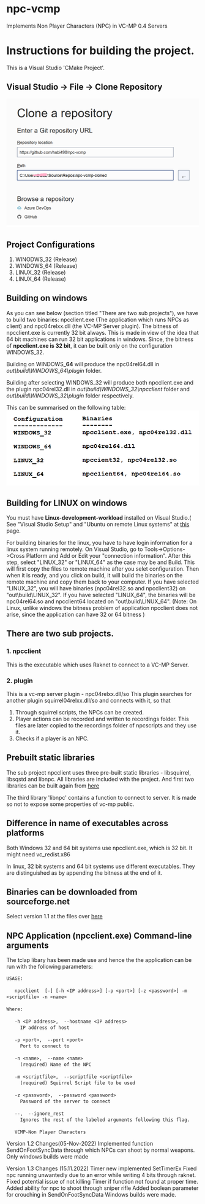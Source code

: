 # npc-vcmp
Implements Non Player Characters (NPC) in VC-MP 0.4 Servers

# Instructions for building the project. 

This is a Visual Studio 'CMake Project'.
## Visual Studio -> File -> Clone Repository
<img src="https://github.com/habi498/npc-vcmp/blob/master/pciture.png" width="510"></img>
## Project Configurations
1. WINODWS_32 (Release)
2. WINDOWS_64 (Release)
3. LINUX_32 (Release)
4. LINUX_64 (Release)
## Building on windows
As you can see below (section titled "There are two sub projects"), we have to build two binaries: npcclient.exe (The application which runs NPCs as client) and npc04relxx.dll (the VC-MP Server plugin).
The bitness of npcclient.exe is currently 32 bit always. This is made in view of the idea that 64 bit machines can run 32 bit applications in windows. Since, the bitness of **npcclient.exe is 32 bit**, it can be built only on the configuration WINDOWS_32.  

  Building on WINDOWS_**64** will produce the npc04rel64.dll in _out\build\WINDOWS_64\plugin_ folder.
  
  Building after selecting WINDOWS_32 will produce both npcclient.exe and the plugin npc04rel32.dll in _out\build\WINDOWS_32\npcclient_ folder and _out\build\WINDOWS_32\plugin_ folder respectively.
  
  This can be summarised on the following table:
  <img src="https://github.com/habi498/npc-vcmp/blob/master/binaries.png" width="510"></img>
## Building for LINUX on windows
You must have **Linux-development-workload** installed on Visual Studio.( See "Visual Studio Setup" and "Ubuntu on remote Linux systems" at [this](https://docs.microsoft.com/en-us/cpp/linux/download-install-and-setup-the-linux-development-workload?view=msvc-170) page.

For building binaries for the linux, you have to have login information for a linux system running remotely. On Visual Studio, go to Tools->Options->Cross Platform and Add or Edit your "connection information".
After this step, select "LINUX_32" or "LINUX_64" as the case may be and Build. This will first copy the files to remote machine after you selet configuration. Then when it is ready, and you click on build, it will build the binaries on the remote machine and copy them back to your computer. If you have selected "LINUX_32", you will have binaries (npc04rel32.so and npcclient32) on "out\build\LINUX_32". If you have selected "LINUX_64", the binaries will be npc04rel64.so and npcclient64 located on "out\build\LINUX_64".
(Note: On Linux, unlike windows the bitness problem of application npcclient does not arise, since the application can have 32 or 64 bitness )
## There are two sub projects. 
### 1. npcclient
This is the executable which uses Raknet to connect to a VC-MP Server.
### 2. plugin
This is a vc-mp server plugin - npc04relxx.dll/so
This plugin searches for another plugin squirrel04relxx.dll/so and connects with it, so that 
 1. Through squirrel scripts,  the NPCs can be created.
 2. Player actions can be recorded and written to recordings folder. This files are later copied to the recordings folder of npcscripts and they use it.
 3. Checks if a player is an NPC.

## Prebuilt static libraries
The sub project npcclient uses three pre-built static libraries - libsquirrel, libsqstd and libnpc.
All libraries are included with the project. And first two libraries can be built again from [here](https://github.com/albertodemichelis/squirrel)

The third library 'libnpc' contains a function to connect to server. It is made so not to expose some properties of vc-mp public.

## Difference in name of executables across platforms 
Both Windows 32 and 64 bit systems use npcclient.exe, which is 32 bit. It might need vc_redist.x86

In linux, 32 bit systems and 64 bit systems use different executables. They are distinguished as by appending the bitness at the end of it.

## Binaries can be downloaded from sourceforge.net
Select version 1.1 at the files over [here](https://sourceforge.net/projects/npc-for-vcmp/files/)

## NPC Application (npcclient.exe) Command-line arguments
The tclap libary has been made use and hence the the application can be run with the following parameters:
```
USAGE:

   npcclient  [-] [-h <IP address>] [-p <port>] [-z <password>] -m <scriptfile> -n <name>
   
Where:

   -h <IP address>,  --hostname <IP address>
     IP address of host

   -p <port>,  --port <port>
     Port to connect to

   -n <name>,  --name <name>
     (required) Name of the NPC

   -m <scriptfile>,  --scriptfile <scriptfile>
     (required) Squirrel Script file to be used

   -z <password>,  --password <password>
     Password of the server to connect

   --,  --ignore_rest
     Ignores the rest of the labeled arguments following this flag.

   VCMP-Non Player Characters
```

Version 1.2 Changes(05-Nov-2022)
Implemented function SendOnFootSyncData through which NPCs can shoot by normal weapons.
Only windows builds were made

Version 1.3 Changes (15.11.2022)
Timer new implemented SetTimerEx
Fixed npc running unwantedly due to an error while writing 4 bits through raknet.
Fixed potential issue of not killing Timer if function not found at proper time.
Added ability for npc to shoot through sniper rifle
Added boolean parameter for crouching in SendOnFootSyncData
Windows builds were made.
